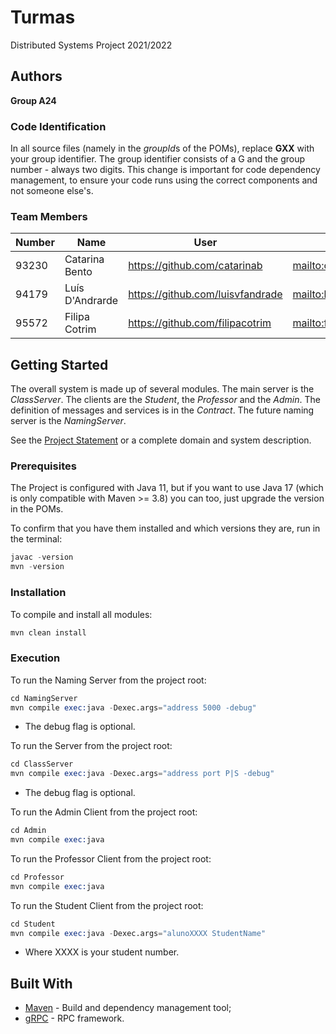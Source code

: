 # Turmas

Distributed Systems Project 2021/2022

## Authors

**Group A24**

### Code Identification

In all source files (namely in the *groupId*s of the POMs), replace __GXX__ with your group identifier. The group
identifier consists of a G and the group number - always two digits. This change is important for code dependency
management, to ensure your code runs using the correct components and not someone else's.

### Team Members


| Number | Name              | User                                | Email                                          |
|--------|-------------------|-------------------------------------|------------------------------------------------|
| 93230  | Catarina Bento    | <https://github.com/catarinab>      | <mailto:catarina.c.bento@tecnico.ulisboa.pt>   |
| 94179  | Luís D'Andrarde   | <https://github.com/luisvfandrade>  | <mailto:luis.vilhena@tecnico.ulisboa.pt>       |
| 95572  | Filipa Cotrim     | <https://github.com/filipacotrim>   | <mailto:filipa.cotrim@tecnico.ulisboa.pt>      |

## Getting Started

The overall system is made up of several modules. The main server is the _ClassServer_. The clients are the _Student_,
the _Professor_ and the _Admin_. The definition of messages and services is in the _Contract_. The future naming server
is the _NamingServer_.

See the [Project Statement](https://github.com/tecnico-distsys/Turmas) or a complete domain and system description.

### Prerequisites

The Project is configured with Java 11, but if you want to use Java 17 (which is only compatible with Maven >= 3.8) you
can too, just upgrade the version in the POMs.

To confirm that you have them installed and which versions they are, run in the terminal:

```s
javac -version
mvn -version
```

### Installation

To compile and install all modules:

```s
mvn clean install
```

### Execution
To run the Naming Server from the project root:
```s
cd NamingServer
mvn compile exec:java -Dexec.args="address 5000 -debug"
```
- The debug flag is optional.

To run the Server from the project root:
```s
cd ClassServer
mvn compile exec:java -Dexec.args="address port P|S -debug"
```
- The debug flag is optional.

To run the Admin Client from the project root:
```s
cd Admin
mvn compile exec:java
```

To run the Professor Client from the project root:
```s
cd Professor
mvn compile exec:java
```

To run the Student Client from the project root:
```s
cd Student
mvn compile exec:java -Dexec.args="alunoXXXX StudentName"
```
- Where XXXX is your student number.

## Built With

* [Maven](https://maven.apache.org/) - Build and dependency management tool;
* [gRPC](https://grpc.io/) - RPC framework.
